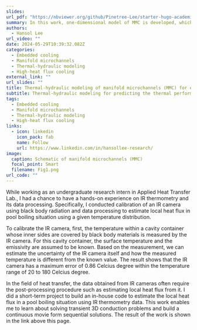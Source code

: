 ```yaml
---
slides:
url_pdf: "https://nbviewer.org/github/Pinetree-Lee/starter-hugo-academic/blob/main/assets/media/pdfs/IR_measurement_data_processing.pdf"
summary: In this work, one-dimensional model of MMC is developed, which enables accurate prediction of thermal performance and the flow non-uniformity
authors:
  - Hansol Lee
url_video: ""
date: 2024-05-29T10:39:32.082Z
categories:
  - Embedded cooling
  - Manifold microchannels
  - Thermal-hydraulic modeling
  - High-heat flux cooling
external_link: ""
url_slides: ""
title: Thermal-hydraulic modeling of manifold microchannels (MMC) for embedded cooling
subtitle: Thermal-hydraulic modeling for predicting the thermal performance and the flow non-uniformity of MMC
tags:
  - Embedded cooling
  - Manifold microchannels
  - Thermal-hydraulic modeling
  - High-heat flux cooling
links:
  - icon: linkedin
    icon_pack: fab
    name: Follow
    url: https://www.linkedin.com/in/hansollee-research/
image:
  caption: Schematic of manifold microchannels (MMC)
  focal_point: Smart
  filename: Fig1.png
url_code: ""
---
```

W﻿hile working as an undergraduate research intern in Applied Heat Transfer Lab., I had a chance to have a hands-on experience on IR thermometry and its data processing. Specifically, I conducted calibration of an IR camera using black body radiation and data processing to estimate local heat flux in pool boiling situation using a given temperature distribution.

To calibrate the IR camera, first, the temperature within a cavity container whose inner sides are covered by black body materials is measured by the IR camera. For this cavity container, the surface temperature and the emissivity are assumed to be known. Based on the measurement, we can estimate the uncertainty of the IR camera itself and how the measured temperature is different from the known value. The result shows that the IR camera has a maximum error of 0.86 Celcius degree within the temperature range of 20 to 180 Celcius degree.

In the field of heat transfer, the data obtained from IR cameras often require the post-processing procedure such as estimating local heat flux from it. I did a short-term project to build an in-house code to estimate the local heat flux in a pool boiling situation using IR thermometry data. This work enables me to learn about solving transient 3D conduction problems and build a continuous movie form sequential solutions. The result of the work is shown in the link above this page.

